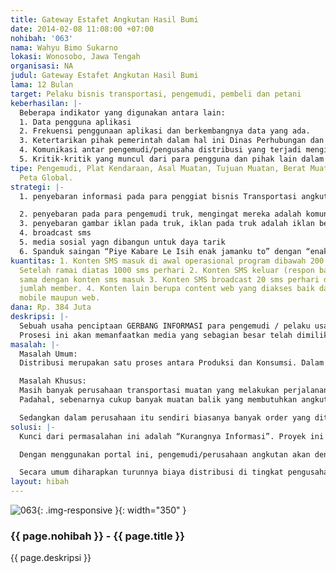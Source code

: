 ```yaml
---
title: Gateway Estafet Angkutan Hasil Bumi
date: 2014-02-08 11:08:00 +07:00
nohibah: '063'
nama: Wahyu Bimo Sukarno
lokasi: Wonosobo, Jawa Tengah
organisasi: NA
judul: Gateway Estafet Angkutan Hasil Bumi
lama: 12 Bulan
target: Pelaku bisnis transportasi, pengemudi, pembeli dan petani
keberhasilan: |-
  Beberapa indikator yang digunakan antara lain:
  1. Data pengguna aplikasi
  2. Frekuensi penggunaan aplikasi dan berkembangnya data yang ada.
  3. Ketertarikan pihak pemerintah dalam hal ini Dinas Perhubungan dan Komunikasi
  4. Komunikasi antar pengemudi/pengusaha distribusi yang terjadi mengingat bahwa sistem ini dirancang berbasis media jejaring sosial.
  5. Kritik-kritik yang muncul dari para pengguna dan pihak lain dalam upaya menyempurnakan aplikasi ini.
tipe: Pengemudi, Plat Kendaraan, Asal Muatan, Tujuan Muatan, Berat Muatan, Waktu Kirim,
  Peta Global.
strategi: |-
  1. penyebaran informasi pada para penggiat bisnis Transportasi angkutan barang

  2. penyebaran pada para pengemudi truk, mengingat mereka adalah komunitas masif
  3. penyebaran gambar iklan pada truk, iklan pada truk adalah iklan berjalan yang cukup efektif
  4. broadcast sms
  5. media sosial yagn dibangun untuk daya tarik
  6. Spanduk saingan “Piye Kabare Le Isih enak jamanku to” dengan “enak jamanku pakdhe, mbiyen ora ono android”
kuantitas: 1. Konten SMS masuk di awal operasional program dibawah 200 sms perhari.
  Setelah ramai diatas 1000 sms perhari 2. Konten SMS keluar (respon balik) hampir
  sama dengan konten sms masuk 3. Konten SMS broadcast 20 sms perhari dikalikan dengan
  jumlah member. 4. Konten lain berupa content web yang diakses baik dari aplikasi
  mobile maupun web.
dana: Rp. 384 Juta
deskripsi: |-
  Sebuah usaha penciptaan GERBANG INFORMASI para pengemudi / pelaku usaha angkutan muatan barang dan hasil bumi, yang bertujuan khusus mempersingkat waktu kerja para pengemudi, memperdekat jarak tempuh para pengemudi, dan kepastian mendapatkan muatan balik saat kembali ke daerah asalnya.
  Prosesi ini akan memanfaatkan media yang sebagian besar telah dimiliki para pengemudi. Telepon Seluler. Protokol yang akan digunakan dalam prosesi ini antara lain : Web, Web Service, SMS.
masalah: |-
  Masalah Umum:
  Distribusi merupakan satu proses antara Produksi dan Konsumsi. Dalam bidang pertanian, proses distribusi (transportasi), merupakan salah satu penentu tingginya margin harga Hasil Bumi. Yaitu harga tinggi di tingkat konsumen, dan harga amat rendah di tingkat petani.

  Masalah Khusus:
  Masih banyak perusahaan transportasi muatan yang melakukan perjalanan panjang lintas pulau untuk mengantarkan produk, dan pulang dengan muatan kosong, kadangpun setelah melalui penantian yang cukup lama.
  Padahal, sebenarnya cukup banyak muatan balik yang membutuhkan angkutan menuju ke daerah asalnya. Biaya operasional para pengusaha angkutan menjadi sangat tinggi dengan hal ini.

  Sedangkan dalam perusahaan itu sendiri biasanya banyak order yang ditolak, bukan karena perusahaan overload, namun lamanya proses transportasi yang dilalui para kru pengemudinya.
solusi: |-
  Kunci dari permasalahan ini adalah “Kurangnya Informasi”. Proyek ini menciptakan sebuah Portal Khusus untuk para perusahaan angkutan dan para pengemudi, dan media clientnya adalah komputer, aplikasi smartphone, maupun SMS, yang bertujuan menjadi media tukar informasi antar perusahaan angkutan/pengemudi.

  Dengan menggunakan portal ini, pengemudi/perusahaan angkutan akan dengan mudah merencanakan, kapan dia harus berangkat, dimana dan kemana dia akan bertukar limpahan muatan dg pengemudi lain, kapan dia harus pulang, dan muatan apa yang bisa dia dapat ketika pulang.

  Secara umum diharapkan turunnya biaya distribusi di tingkat pengusaha, dapat menjadikan persaingan sehat yang akan berimbas pada turunnya harga secara umum. Disamping itu tetap bisa diharapkan harga jual yang manusiawi di tingkat para petani/produsen.
layout: hibah
---
```


![063](/static/img/hibahcms/063.png){: .img-responsive }{: width="350" }

### {{ page.nohibah }} - {{ page.title }}

{{ page.deskripsi }}
